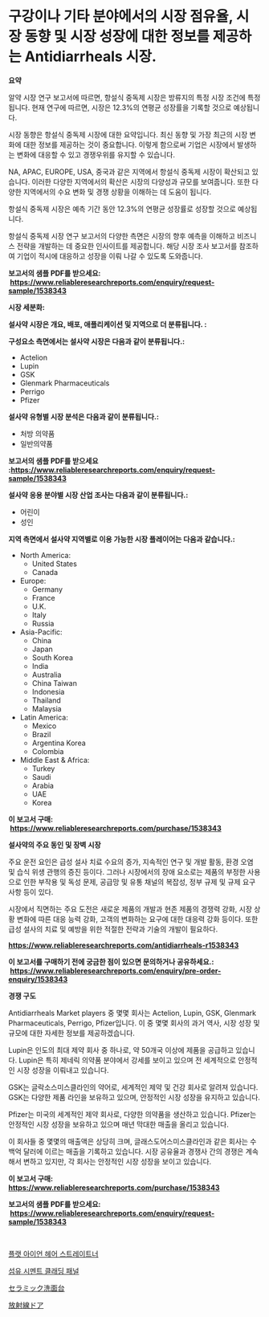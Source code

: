 <p><h1>구강이나 기타 분야에서의 시장 점유율, 시장 동향 및 시장 성장에 대한 정보를 제공하는 Antidiarrheals 시장.</h1></p><p><strong>요약</strong></p>
<p><p>알약 시장 연구 보고서에 따르면, 항설식 중독제 시장은 방류지의 특정 시장 조건에 특정됩니다. 현재 연구에 따르면, 시장은 12.3%의 연평균 성장률을 기록할 것으로 예상됩니다.</p><p>시장 동향은 항설식 중독제 시장에 대한 요약입니다. 최신 동향 및 가장 최근의 시장 변화에 대한 정보를 제공하는 것이 중요합니다. 이렇게 함으로써 기업은 시장에서 발생하는 변화에 대응할 수 있고 경쟁우위를 유지할 수 있습니다.</p><p>NA, APAC, EUROPE, USA, 중국과 같은 지역에서 항설식 중독제 시장이 확산되고 있습니다. 이러한 다양한 지역에서의 확산은 시장의 다양성과 규모를 보여줍니다. 또한 다양한 지역에서의 수요 변화 및 경쟁 상황을 이해하는 데 도움이 됩니다.</p><p>항설식 중독제 시장은 예측 기간 동안 12.3%의 연평균 성장률로 성장할 것으로 예상됩니다.</p><p>항설식 중독제 시장 연구 보고서의 다양한 측면은 시장의 향후 예측을 이해하고 비즈니스 전략을 개발하는 데 중요한 인사이트를 제공합니다. 해당 시장 조사 보고서를 참조하여 기업이 적시에 대응하고 성장을 이뤄 나갈 수 있도록 도와줍니다.</p></p>
<p><strong>보고서의 샘플 PDF를 받으세요: &nbsp;<a href="https://www.reliableresearchreports.com/enquiry/request-sample/1538343">https://www.reliableresearchreports.com/enquiry/request-sample/1538343</a></strong></p>
<p><strong>시장 세분화:</strong></p>
<p><strong> 설사약 시장은 개요, 배포, 애플리케이션 및 지역으로 더 분류됩니다. :</strong></p>
<p><strong>구성요소 측면에서는 설사약 시장은 다음과 같이 분류됩니다.:</strong></p>
<p><ul><li>Actelion</li><li>Lupin</li><li>GSK</li><li>Glenmark Pharmaceuticals</li><li>Perrigo</li><li>Pfizer</li></ul></p>
<p><strong> 설사약 유형별 시장 분석은 다음과 같이 분류됩니다.:</strong></p>
<p><ul><li>처방 의약품</li><li>일반의약품</li></ul></p>
<p><strong>보고서의 샘플 PDF를 받으세요 :<a href="https://www.reliableresearchreports.com/enquiry/request-sample/1538343">https://www.reliableresearchreports.com/enquiry/request-sample/1538343</a></strong></p>
<p><strong> 설사약 응용 분야별 시장 산업 조사는 다음과 같이 분류됩니다.:</strong></p>
<p><ul><li>어린이</li><li>성인</li></ul></p>
<p><strong>지역 측면에서 설사약 지역별로 이용 가능한 시장 플레이어는 다음과 같습니다.:</strong></p>
<p><ul>
    <li>
        North America:
        <ul>
            <li>United States</li>
            <li>Canada</li>
        </ul>
    </li>
    <li>
        Europe:
        <ul>
            <li>Germany</li>
            <li>France</li>
            <li>U.K.</li>
            <li>Italy</li>
            <li>Russia</li>
        </ul>
    </li>
    <li>
        Asia-Pacific:
        <ul>
            <li>China</li>
            <li>Japan</li>
            <li>South Korea</li>
            <li>India</li>
            <li>Australia</li>
            <li>China Taiwan</li>
            <li>Indonesia</li>
            <li>Thailand</li>
            <li>Malaysia</li>
        </ul>
    </li>
    <li>
        Latin America:
        <ul>
            <li>Mexico</li>
            <li>Brazil</li>
            <li>Argentina Korea</li>
            <li>Colombia</li>
        </ul>
    </li>
    <li>
        Middle East & Africa:
        <ul>
            <li>Turkey</li>
            <li>Saudi</li>
            <li>Arabia</li>
            <li>UAE</li>
            <li>Korea</li>
        </ul>
    </li>
    </ul></p>
<p><strong>이 보고서 구매: &nbsp;<a href="https://www.reliableresearchreports.com/purchase/1538343">https://www.reliableresearchreports.com/purchase/1538343</a></strong></p>
<p><strong>설사약의 주요 동인 및 장벽 시장</strong></p>
<p><p>주요 운전 요인은 급성 설사 치료 수요의 증가, 지속적인 연구 및 개발 활동, 환경 오염 및 습식 위생 관행의 증진 등이다. 그러나 시장에서의 장애 요소로는 제품의 부정한 사용으로 인한 부작용 및 독성 문제, 공급망 및 유통 채널의 복잡성, 정부 규제 및 규제 요구사항 등이 있다.</p><p>시장에서 직면하는 주요 도전은 새로운 제품의 개발과 현존 제품의 경쟁력 강화, 시장 상황 변화에 따른 대응 능력 강화, 고객의 변화하는 요구에 대한 대응력 강화 등이다. 또한 급성 설사의 치료 및 예방을 위한 적절한 전략과 기술의 개발이 필요하다.</p></p>
<p><strong><a href="https://www.reliableresearchreports.com/antidiarrheals-r1538343">https://www.reliableresearchreports.com/antidiarrheals-r1538343</a></strong></p>
<p><strong>이 보고서를 구매하기 전에 궁금한 점이 있으면 문의하거나 공유하세요.: &nbsp;<a href="https://www.reliableresearchreports.com/enquiry/pre-order-enquiry/1538343">https://www.reliableresearchreports.com/enquiry/pre-order-enquiry/1538343</a></strong></p>
<p><strong>경쟁 구도</strong></p>
<p><p>Antidiarrheals Market players 중 몇몇 회사는 Actelion, Lupin, GSK, Glenmark Pharmaceuticals, Perrigo, Pfizer입니다. 이 중 몇몇 회사의 과거 역사, 시장 성장 및 규모에 대한 자세한 정보를 제공하겠습니다. </p><p>Lupin은 인도의 최대 제약 회사 중 하나로, 약 50개국 이상에 제품을 공급하고 있습니다. Lupin은 특히 제네릭 의약품 분야에서 강세를 보이고 있으며 전 세계적으로 안정적인 시장 성장을 이뤄내고 있습니다. </p><p>GSK는 글락소스미스클라인의 약어로, 세계적인 제약 및 건강 회사로 알려져 있습니다. GSK는 다양한 제품 라인을 보유하고 있으며, 안정적인 시장 성장을 유지하고 있습니다. </p><p>Pfizer는 미국의 세계적인 제약 회사로, 다양한 의약품을 생산하고 있습니다. Pfizer는 안정적인 시장 성장을 보유하고 있으며 매년 막대한 매출을 올리고 있습니다. </p><p>이 회사들 중 몇몇의 매출액은 상당히 크며, 글래스도어스미스클라인과 같은 회사는 수백억 달러에 이르는 매출을 기록하고 있습니다. 시장 공유율과 경쟁사 간의 경쟁은 계속해서 변하고 있지만, 각 회사는 안정적인 시장 성장을 보이고 있습니다.</p></p>
<p><strong>이 보고서 구매: &nbsp; <a href="https://www.reliableresearchreports.com/purchase/1538343">https://www.reliableresearchreports.com/purchase/1538343</a></strong></p>
<p><strong>보고서의 샘플 PDF를 받으세요: &nbsp;<a href="https://www.reliableresearchreports.com/enquiry/request-sample/1538343">https://www.reliableresearchreports.com/enquiry/request-sample/1538343</a></strong><strong></strong></p>
<p>&nbsp;</p>
<p><p><a href="https://medium.com/@delaneywill28/%ED%94%8C%EB%9E%AB-%EC%95%84%EC%9D%B4%EC%96%B8-%ED%97%A4%EC%96%B4-%EC%8A%A4%ED%8A%B8%EB%A0%88%EC%9D%B4%ED%8A%B8%EB%84%88-%EC%8B%9C%EC%9E%A5-%EC%8B%9C%EC%9E%A5-%EC%A0%90%EC%9C%A0%EC%9C%A8-%EC%8B%9C%EC%9E%A5-%ED%8A%B8%EB%A0%8C%EB%93%9C-%EB%B0%8F-%EB%AF%B8%EB%9E%98-%EC%84%B1%EC%9E%A5-%ED%83%90%EC%83%89-13e3ba3afb88">플랫 아이언 헤어 스트레이트너</a></p><p><a href="https://medium.com/@dellkoepp03/%EC%84%AC%EC%9C%A0-%EC%8B%9C%EB%A9%98%ED%8A%B8-%EC%99%B8%EC%9E%A5%ED%8C%90-%EC%8B%9C%EC%9E%A5-%EB%B3%B4%EA%B3%A0%EC%84%9C%EB%8A%94%EC%9D%B4-%EC%8B%9C%EC%9E%A5%EC%9D%98-%EC%B5%9C%EC%8B%A0-%ED%8A%B8%EB%A0%8C%EB%93%9C%EC%99%80-%EC%84%B1%EC%9E%A5-%EA%B8%B0%ED%9A%8C%EB%A5%BC-%EB%B0%9D%ED%98%80%EC%A4%8D%EB%8B%88%EB%8B%A4-f78bf033a448">섬유 시멘트 클래딩 패널</a></p><p><a href="https://medium.com/@kelscdowell78456/%E3%82%BB%E3%83%A9%E3%83%9F%E3%83%83%E3%82%AF%E6%B4%97%E9%9D%A2%E5%99%A8%E5%B8%82%E5%A0%B4%E3%81%AE%E3%83%88%E3%83%AC%E3%83%B3%E3%83%89%E3%81%8A%E3%82%88%E3%81%B3%E5%B8%82%E5%A0%B4%E5%88%86%E6%9E%90%E3%81%AF-2024%E5%B9%B4%E3%81%8B%E3%82%892031%E5%B9%B4%E3%81%BE%E3%81%A7%E3%81%AE%E6%9C%9F%E9%96%93%E3%81%AB%E4%BA%88%E6%B8%AC%E3%81%95%E3%82%8C%E3%81%BE%E3%81%99-857ca89ffe65">セラミック洗面台</a></p><p><a href="https://medium.com/@jacksonwiza1924/%E6%94%BE%E5%B0%84%E7%B7%9A%E3%83%89%E3%82%A2%E5%B8%82%E5%A0%B4-2031%E5%B9%B4%E3%81%BE%E3%81%A7%E3%81%AE%E3%83%88%E3%83%AC%E3%83%B3%E3%83%89-%E4%BA%88%E6%B8%AC-%E7%AB%B6%E4%BA%89%E5%88%86%E6%9E%90-2c6764fbf244">放射線ドア</a></p></p>